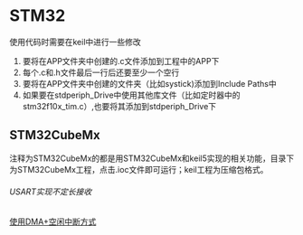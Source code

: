 # STM32
使用代码时需要在keil中进行一些修改
1. 要将在APP文件夹中创建的.c文件添加到工程中的APP下
2. 每个.c和.h文件最后一行后还要至少一个空行
3. 要将在APP文件夹中创建的文件夹（比如systick)添加到Include Paths中
4. 如果要在stdperiph_Drive中使用其他库文件（比如定时器中的stm32f10x_tim.c）,也要将其添加到stdperiph_Drive下







##  STM32CubeMx

注释为STM32CubeMx的都是用STM32CubeMx和keil5实现的相关功能，目录下为STM32CubeMx工程，点击.ioc文件即可运行；keil工程为压缩包格式。



###### USART实现不定长接收

[使用DMA+空闲中断方式](https://github.com/Spacewe/STM32/tree/master/USART%E4%B8%8D%E5%AE%9A%E9%95%BF%E6%8E%A5%E6%94%B6%EF%BC%88DMA%2B%E7%A9%BA%E9%97%B2%E4%B8%AD%E6%96%AD%EF%BC%89)
